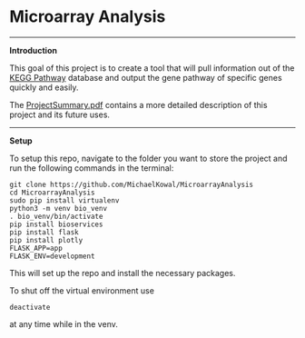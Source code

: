 # Microarray Analysis

***

**Introduction**

This goal of this project is to create a tool that will pull information out of the [KEGG Pathway](https://www.genome.jp/kegg/pathway.html) database and output the gene pathway of specific genes quickly and easily.

The [ProjectSummary.pdf](https://github.com/MichaelKowal/MicroarrayAnalysis/blob/master/ProjectSummary.pdf) contains a more detailed description of this project and its future uses.

***

**Setup**

To setup this repo, navigate to the folder you want to store the project and run the following commands in the terminal:

    git clone https://github.com/MichaelKowal/MicroarrayAnalysis
    cd MicroarrayAnalysis
    sudo pip install virtualenv
    python3 -m venv bio_venv
    . bio_venv/bin/activate
    pip install bioservices
    pip install flask
    pip install plotly
    FLASK_APP=app
    FLASK_ENV=development
    
This will set up the repo and install the necessary packages.

To shut off the virtual environment use

    deactivate
    
at any time while in the venv.
